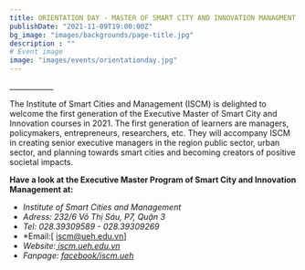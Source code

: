 ```yaml
---
title: ORIENTATION DAY - MASTER OF SMART CITY AND INNOVATION MANAGMENT
publishDate: "2021-11-09T19:00:00Z"
bg_image: "images/backgrounds/page-title.jpg"
description : ""
# Event image
image: "images/events/orientationday.jpg"
---
```


<!--StartFragment-->

\_\_\_\_\_\_\_\_\_\_\_\_

The Institute of Smart Cities and Management (ISCM) is delighted to welcome the first generation of the Executive Master of Smart City and Innovation courses in 2021.
The first generation of learners are managers, policymakers, entrepreneurs, researchers, etc. They will accompany ISCM in creating senior executive managers in the region public sector, urban sector, and planning towards smart cities and becoming creators of positive societal impacts.

**Have a look at the Executive Master Program of Smart City and Innovation Management at:**

[](https://bit.ly/ISCM_Master)

<!--EndFragment-->

<!--StartFragment-->

* *Institute of Smart Cities and Management*
* *Adress: 232/6 Võ Thị Sáu, P7, Quận 3*
* *Tel: 028.39309589 - 028.39309269*
* *Email:[ iscm@ueh.edu.vn]
* *Website:[ iscm.ueh.edu.vn](https://iscm.ueh.edu.vn/)*
* *Fanpage: [facebook/iscm.ueh](https://www.facebook.com/ISCM.UEH/)*

